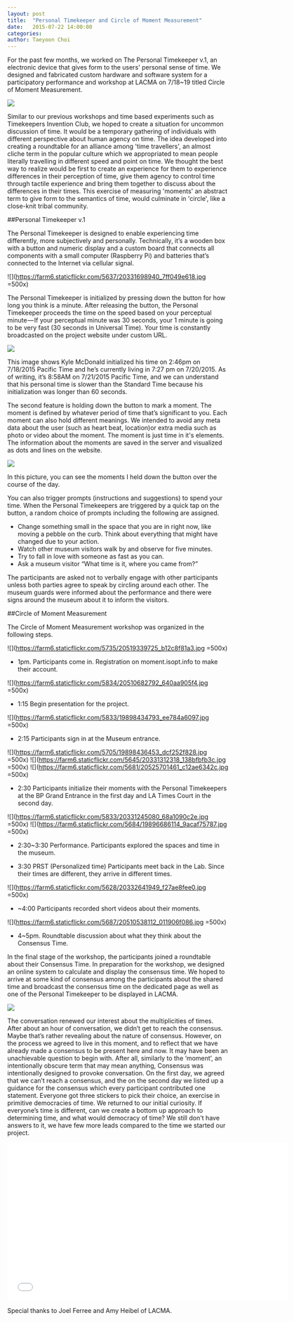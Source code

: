 ```yaml
---
layout: post
title:  "Personal Timekeeper and Circle of Moment Measurement"
date:   2015-07-22 14:00:00
categories:
author: Taeyoon Choi
---
```


For the past few months, we worked on The Personal Timekeeper v.1, an electronic device that gives form to the users' personal sense of time. We designed and fabricated custom hardware and software system for a participatory performance and workshop at LACMA on 7/18~19 titled Circle of Moment Measurement. 


![](https://farm6.staticflickr.com/5711/20510940472_346c61ce83.jpg)

Similar to our previous workshops and time based experiments such as Timekeepers Invention Club, we hoped to create a situation for uncommon discussion of time. It would be a temporary gathering of individuals with different perspective about human agency on time. The idea developed into creating a roundtable for an alliance among 'time travellers', an almost cliche term in the popular culture which we appropriated to mean people literally travelling in different speed and point on time. We thought the best way to realize would be first to create an experience for them to experience differences in their perception of time, give them agency to control time through tactile experience and bring them together to discuss about the differences in their times. This exercise of measuring 'moments' an abstract term to give form to the semantics of time, would culminate in 'circle', like a close-knit tribal community.


##Personal Timekeeper v.1

The Personal Timekeeper is designed to enable experiencing time differently, more subjectively and personally. Technically, it’s a wooden box with a button and numeric display and a custom board that connects all components with a small computer (Raspberry Pi) and batteries that’s connected to the Internet via cellular signal. 
 
![](https://farm6.staticflickr.com/5637/20331698940_7ff049e618.jpg =500x)

The Personal Timekeeper is initialized by pressing down the button for how long you think is a minute. After releasing the button, the Personal Timekeeper proceeds the time on the speed based on your perceptual minute — If your perceptual minute was 30 seconds, your 1 minute is going to be very fast (30 seconds in Universal Time). Your time is constantly broadcasted on the project website under custom URL.

![](https://farm6.staticflickr.com/5756/20519806155_5bc1139b72.jpg)

This image shows Kyle McDonald initialized his time on 2:46pm on 7/18/2015 Pacific Time and he’s currently living in 7:27 pm on 7/20/2015. As of writing, it’s 8:58AM on 7/21/2015 Pacific Time, and we can understand that his personal time is slower than the Standard Time because his initialization was longer than 60 seconds.

The second feature is holding down the button to mark a moment. The moment is defined by whatever period of time that’s significant to you. Each moment can also hold different meanings. We intended to avoid any meta data about the user (such as heart beat, location)or extra media such as photo or video about the moment. The moment is just time in it's elements. The information about the moments are saved in the server and visualized as dots and lines on the website. 

![](https://farm6.staticflickr.com/5756/20519806155_5bc1139b72.jpg)

In this picture, you can see the moments I held down the button over the course of the day.

You can also trigger prompts (instructions and suggestions) to spend your time. When the Personal Timekeepers are triggered by a quick tap on the button, a random choice of prompts including the following are assigned.

- Change something small in the space that you are in right now, like moving a pebble on the curb. Think about everything that might have changed due to your action.
- Watch other museum visitors walk by and observe for five minutes.
- Try to fall in love with someone as fast as you can.
- Ask a museum visitor “What time is it, where you came from?”

The participants are asked not to verbally engage with other participants unless both parties agree to speak by circling around each other. The museum guards were informed about the performance and there were signs around the museum about it to inform the visitors.

##Circle of Moment Measurement



The Circle of Moment Measurement workshop was organized in the following steps.

![](https://farm6.staticflickr.com/5735/20519339725_b12c8f81a3.jpg =500x)

- 1pm. Participants come in. Registration on moment.isopt.info to make their account.

![](https://farm6.staticflickr.com/5834/20510682792_640aa905f4.jpg =500x)

- 1:15 Begin presentation for the project.

![](https://farm6.staticflickr.com/5833/19898434793_ee784a6097.jpg =500x)

- 2:15 Participants sign in at the Museum entrance.

![](https://farm6.staticflickr.com/5705/19898436453_dcf252f828.jpg =500x)
![](https://farm6.staticflickr.com/5645/20331312318_138bfbfb3c.jpg =500x)
![](https://farm6.staticflickr.com/5681/20525701461_c12ae6342c.jpg =500x)

- 2:30 Participants initialize their moments with the Personal Timekeepers at the BP Grand Entrance in the first day and LA Times Court in the second day.

![](https://farm6.staticflickr.com/5833/20331245080_68a1090c2e.jpg =500x)
![](https://farm6.staticflickr.com/5684/19896686114_9acaf75787.jpg =500x)

- 2:30~3:30 Performance. Participants explored the spaces and time in the museum.

- 3:30 PRST (Personalized time) Participants meet back in the Lab. Since their times are different, they arrive in different times.

![](https://farm6.staticflickr.com/5628/20332641949_f27ae8fee0.jpg =500x)

- ~4:00 Participants recorded short videos about their moments.

![](https://farm6.staticflickr.com/5687/20510538112_011906f086.jpg =500x)

- 4~5pm. Roundtable discussion about what they think about the Consensus Time.

In the final stage of the workshop, the participants joined a roundtable about their Consensus Time. In preparation for the workshop, we designed an online system to calculate and display the consensus time. We hoped to arrive at some kind of consensus among the participants about the shared time and broadcast the consensus time on the dedicated page as well as one of the Personal Timekeeper to be displayed in LACMA.

![](https://farm6.staticflickr.com/5776/20493557966_822e2c2b2e.jpg)

The conversation renewed our interest about the multiplicities of times. After about an hour of conversation, we didn’t get to reach the consensus. Maybe that’s rather revealing about the nature of consensus. However, on the process we agreed to live in this moment, and to reflect that we have already made a consensus to be present here and now. It may have been an unachievable question to begin with. After all, similarly to the ‘moment’, an intentionally obscure term that may mean anything, Consensus was intentionally designed to provoke conversation. On the first day, we agreed that we can’t reach a consensus, and the on the second day we listed up a guidance for the consensus which every participant contributed one statement. Everyone got three stickers to pick their choice, an exercise in primitive democracies of time. We returned to our initial curiosity. If everyone’s time is different, can we create a bottom up approach to determining time, and what would democracy of time? We still don't have answers to it, we have few more leads compared to the time we started our project. 


<iframe width="640" height="360" src="//www.youtube.com/embed/YF_W7o2YfyA 
" frameborder="0" allowfullscreen></iframe>

 
Special thanks to Joel Ferree and Amy Heibel of LACMA. 